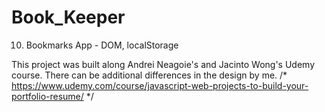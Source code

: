 # Book_Keeper

10. Bookmarks App - DOM, localStorage

This project was built along Andrei Neagoie's and Jacinto Wong's Udemy course. There can be 	additional differences in the design by me.
	/* https://www.udemy.com/course/javascript-web-projects-to-build-your-portfolio-resume/ */
